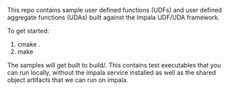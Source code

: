 This repo contains sample user defined functions (UDFs) and user defined aggregate functions (UDAs) built against the Impala UDF/UDA framework.

To get started: 

1. cmake .
2. make

The samples will get built to build/. This contains test executables that you can run locally, without the impala service installed as well as the shared object artifacts that we can run on impala.
